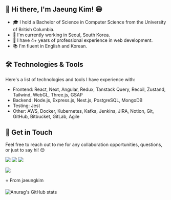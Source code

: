 ## 👋 Hi there, I'm Jaeung Kim! 😄

* 🎓 I hold a Bachelor of Science in Computer Science from the University of British Columbia.
* 📌 I'm currently working in Seoul, South Korea.
* 💼 I have 4+ years of professional experience in web development.
* 📚 I'm fluent in English and Korean.

## 🛠️ Technologies & Tools

Here's a list of technologies and tools I have experience with:

* Frontend: React, Next, Angular, Redux, Tanstack Query, Recoil, Zustand, Tailwind, WebGL, Three.js, GSAP
* Backend: Node.js, Express.js, Nest.js, PostgreSQL, MongoDB
* Testing: Jest
* Other: AWS, Docker, Kubernetes, Kafka, Jenkins, JIRA, Notion, Git, GitHub, Bitbucket, GitLab, Agile

## 📮 Get in Touch

Feel free to reach out to me for any collaboration opportunities, questions, or just to say hi! 😊

[![][website]](https://www.jaeungkim.com)
[![][linkedin]](https://www.linkedin.com/in/jaeungkim0526/)
[![][mail]](mailto:jaewoongkim95@gmail.com)

![](https://komarev.com/ghpvc/?username=jaeungkim&color=dc143c)

⭐️ From jaeungkim

<!---------------------------
---------------------------->

[website]: https://img.shields.io/badge/Portfolio-742ddd?style=flat&logoColor=white&logo=QuickLook
[linkedin]: https://img.shields.io/badge/LinkedIn-2867b2?style=flat&logoColor=white&logo=LinkedIn
[blog]: https://img.shields.io/badge/Blog-20c997?style=flat&logoColor=white&logo=GitBook
[mail]: https://img.shields.io/badge/Mail-ea4335?style=flat&logoColor=white&logo=Gmail

![Anurag's GitHub stats](https://github-readme-stats.vercel.app/api?username=jaeungkim&theme=dark&show_icons=true)
